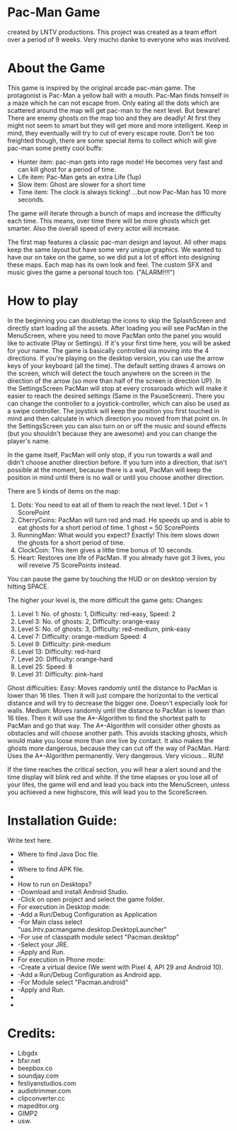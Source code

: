 # Pac-Man Game
 created by LNTV productions.
 This project was created as a team effort over a period of 9 weeks.
 Very mucho danke to everyone who was involved.

 # About the Game

 This game is inspired by the original arcade pac-man game.
 The protagonist is Pac-Man a yellow ball with a mouth. Pac-Man finds himself in a maze which he can not escape from.
 Only eating all the dots which are scattered around the map will get pac-man to the next level. 
 But beware! There are enemy ghosts on the map too and they are deadly! At first they might not seem to smart but they will get more and more intelligent.
 Keep in mind, they eventually will try to cut of every escape route.
 Don't be too freighted though, there are some special items to collect which will give pac-man some pretty cool buffs:
 - Hunter item: pac-man gets into rage mode! He becomes very fast and can kill ghost for a period of time.
 - Life item: Pac-Man gets an extra Life (1up)
 - Slow item: Ghost are slower for a short time
 - Time item: The clock is always ticking! ...but now Pac-Man has 10 more seconds.
 
 The game will iterate through a bunch of maps and increase the difficulty each time. 
 This means, over time there will be more ghosts which get smarter. 
 Also the overall speed of every actor will increase. 
 
 The first map features a classic pac-man design and layout. All other maps keep the same layout but have some very unique graphics. 
 We wanted to have our on take on the game, so we did put a lot of effort into designing these maps. Each map has its own look and feel.
 The custom SFX and music gives the game a personal touch too. ("ALARM!!!!")
 
 
 # How to play
 
 In the beginning you can doubletap the icons to skip the SplashScreen and directly start loading all the assets.
 After loading you will see PacMan in the MenuScreen, where you need to move PacMan onto the panel you would like to activate (Play or Settings).
 If it's your first time here, you will be asked for your name.
 The game is basically controlled via moving into the 4 directions.
 If you're playing on the desktop version, you can use the arrow keys of your keyboard (all the time).
 The default setting draws 4 arrows on the screen, which will detect the touch anywhere on the screen in the direction of the arrow
 (so more than half of the screen is direction UP).
 In the SettingsScreen PacMan will stop at every crossroads which will make it easier to reach the desired settings (Same in the PauseScreen).
 There you can change the controller to a joystick-controller, which can also be used as a swipe controller.
 The joystick will keep the position you first touched in mind and then calculate in which direction you moved from that point on.
 In the SettingsScreen you can also turn on or off the music and sound effects (but you shouldn't because they are awesome) and you can change the player's name.
 
 In the game itself, PacMan will only stop, if you run towards a wall and didn't choose another direction before.
 If you turn into a direction, that isn't possible at the moment, because there is a wall, PacMan will keep the position in mind until there is no wall or until you
 choose another direction.
 
 There are 5 kinds of items on the map:
 1. Dots: You need to eat all of them to reach the next level. 1 Dot = 1 ScorePoint
 2. CherryCoins: PacMan will turn red and mad. He speeds up and is able to eat ghosts for a short period of time. 1 ghost = 50 ScorePoints
 3. RunningMan: What would you expect? Exactly! This item slows down the ghosts for a short period of time.
 4. ClockCoin: This item gives a little time bonus of 10 seconds.
 5. Heart: Restores one life of PacMan. If you already have got 3 lives, you will reveive 75 ScorePoints instead.
 
 You can pause the game by touching the HUD or on desktop version by hitting SPACE.
 
 The higher your level is, the more difficult the game gets:
 Changes:
 1. Level 1: No. of ghosts: 1, Difficulty: red-easy, Speed: 2
 2. Level 3: No. of ghosts: 2, Difficulty: orange-easy
 3. Level 5: No. of ghosts: 3, Difficulty: red-medium, pink-easy
 4. Level 7: Difficulty: orange-medium Speed: 4
 5. Level 9: Difficulty: pink-medium
 6. Level 13: Difficulty: red-hard
 7. Level 20: Difficulty: orange-hard
 8. Level 25: Speed: 8
 9. Level 31: Difficulty: pink-hard
 
 Ghost difficulties:
 Easy: Moves randomly until the distance to PacMan is lower than 16 tiles. Then it will just compare the horizontal to the vertical distance and will try to decrease the bigger one.
 Doesn't especially look for walls.
 Medium: Moves randomly until the distance to PacMan is lower than 16 tiles. Then it will use the A*-Algorithm to find the shortest path to PacMan and go that way.
 The A*-Algorithm will consider other ghosts as obstacles and will choose another path. This avoids stacking ghosts, which would make you loose more than one live by contact.
 It also makes the ghosts more dangerous, because they can cut off the way of PacMan.
 Hard: Uses the A*-Algorithm permanently. Very dangerous. Very vicious... RUN!
 
 If the time reaches the critical section, you will hear a alert sound and the time display will blink red and white.
 If the time elapses or you lose all of your lifes, the game will end and lead you back into the MenuScreen, unless you achieved a new highscore, this will lead you to the ScoreScreen.

 # Installation Guide:

 Write text here. 
 - Where to find Java Doc file.
 - 
 - Where to find APK file.
 - 
 - How to run on Desktops?
 - -Download and install Android Studio.
 - -Click on open project and select the game folder.
 - For execution in Desktop mode: 
 - -Add a Run/Debug Configuration as Application
 - -For Main class select "uas.lntv.pacmangame.desktop.DesktopLauncher"
 - -For use of classpath module select "Pacman.desktop"
 - -Select your JRE.
 - -Apply and Run.
 - For execution in Phone mode:
 - -Create a virtual device (We went with Pixel 4, API 29 and Android 10).
 - -Add a Run/Debug Configuration as Android app.
 - -For Module select "Pacman.android"
 - -Apply and Run.
 - 
 - 
 
 # Credits:
 - Libgdx
 - bfxr.net
 - beepbox.co
 - soundjay.com
 - fesliyanstudios.com
 - audiotrimmer.com
 - clipconverter.cc
 - mapeditor.org
 - GIMP2
 - usw.
 
